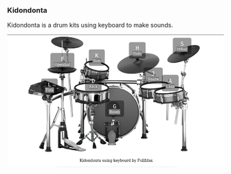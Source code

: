 ### Kidondonta
Kidondonta is a drum kits using keyboard to make sounds.

<img src="assets/png/kidondonta.png" alt="Kidondonta picture" title="Kidondonta picture">